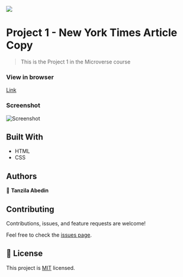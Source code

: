 ![](https://img.shields.io/badge/Microverse-blueviolet)

# Project 1 - New York Times Article Copy

> This is the Project 1 in the Microverse course

### View in browser
[Link](https://tanzila-abedin.github.io/Newyork-times-clone-site/.)

### Screenshot
![Screenshot](images/Screenshot.png)

## Built With

- HTML
- CSS

## Authors

👤 **Tanzila Abedin**


## Contributing

Contributions, issues, and feature requests are welcome!

Feel free to check the [issues page](issues/).

## 📝 License

This project is [MIT](LICENSE) licensed.
